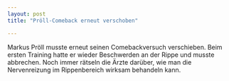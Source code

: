 ```yaml
---
layout: post
title: "Pröll-Comeback erneut verschoben"

---
```


Markus Pröll musste erneut seinen Comebackversuch verschieben. Beim ersten Training hatte er wieder Beschwerden an der Rippe und musste abbrechen. Noch immer rätseln die Ärzte darüber, wie man die Nervenreizung im Rippenbereich wirksam behandeln kann.


